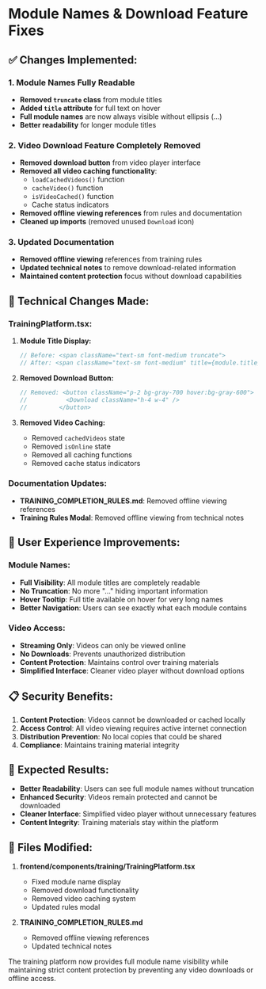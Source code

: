 # Module Names & Download Feature Fixes

## ✅ **Changes Implemented:**

### 1. **Module Names Fully Readable**
- **Removed `truncate` class** from module titles
- **Added `title` attribute** for full text on hover
- **Full module names** are now always visible without ellipsis (...)
- **Better readability** for longer module titles

### 2. **Video Download Feature Completely Removed**
- **Removed download button** from video player interface
- **Removed all video caching functionality**:
  - `loadCachedVideos()` function
  - `cacheVideo()` function  
  - `isVideoCached()` function
  - Cache status indicators
- **Removed offline viewing references** from rules and documentation
- **Cleaned up imports** (removed unused `Download` icon)

### 3. **Updated Documentation**
- **Removed offline viewing** references from training rules
- **Updated technical notes** to remove download-related information
- **Maintained content protection** focus without download capabilities

## 🔧 **Technical Changes Made:**

### **TrainingPlatform.tsx:**
1. **Module Title Display:**
   ```typescript
   // Before: <span className="text-sm font-medium truncate">
   // After: <span className="text-sm font-medium" title={module.title}>
   ```

2. **Removed Download Button:**
   ```typescript
   // Removed: <button className="p-2 bg-gray-700 hover:bg-gray-600">
   //           <Download className="h-4 w-4" />
   //         </button>
   ```

3. **Removed Video Caching:**
   - Removed `cachedVideos` state
   - Removed `isOnline` state
   - Removed all caching functions
   - Removed cache status indicators

### **Documentation Updates:**
- **TRAINING_COMPLETION_RULES.md**: Removed offline viewing references
- **Training Rules Modal**: Removed offline viewing from technical notes

## 🎯 **User Experience Improvements:**

### **Module Names:**
- **Full Visibility**: All module titles are completely readable
- **No Truncation**: No more "..." hiding important information
- **Hover Tooltip**: Full title available on hover for very long names
- **Better Navigation**: Users can see exactly what each module contains

### **Video Access:**
- **Streaming Only**: Videos can only be viewed online
- **No Downloads**: Prevents unauthorized distribution
- **Content Protection**: Maintains control over training materials
- **Simplified Interface**: Cleaner video player without download options

## 📋 **Security Benefits:**

1. **Content Protection**: Videos cannot be downloaded or cached locally
2. **Access Control**: All video viewing requires active internet connection
3. **Distribution Prevention**: No local copies that could be shared
4. **Compliance**: Maintains training material integrity

## 🚀 **Expected Results:**

- **Better Readability**: Users can see full module names without truncation
- **Enhanced Security**: Videos remain protected and cannot be downloaded
- **Cleaner Interface**: Simplified video player without unnecessary features
- **Content Integrity**: Training materials stay within the platform

## 📝 **Files Modified:**

1. **frontend/components/training/TrainingPlatform.tsx**
   - Fixed module name display
   - Removed download functionality
   - Removed video caching system
   - Updated rules modal

2. **TRAINING_COMPLETION_RULES.md**
   - Removed offline viewing references
   - Updated technical notes

The training platform now provides full module name visibility while maintaining strict content protection by preventing any video downloads or offline access.

